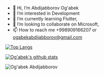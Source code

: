 - 👋 Hi, I’m Abdijabborov Og'abek
- 👀 I’m interested in Development
- 🌱 I’m currently learning Flutter,
- 💞️ I’m looking to collaborate on Microsoft,
- 📫 How to reach me +998909166207 or ogabekabdijabborov@gmail.com


[website]: https://github.com/ogabek6207
[![Top Langs](https://github-readme-stats.vercel.app/api/top-langs/?username=ogabek6207&layout=compact&theme=radical&title_color=0366d6)](https://github.com/anuraghazra/github-readme-stats)


[![Og'abek's github stats](https://github-readme-stats.vercel.app/api?username=ogabek6207&count_private=true&include_all_commits&show_icons=true&theme=radical&title_color=0366d6)](https://github.com/anuraghazra/github-readme-stats)

<p align="left"> <img src="https://komarev.com/ghpvc/?username=ogabek6207&color=brightgreen" alt="Og'abek Abdijabborov"/> </p>

<!---
ogabek6207/ogabek6207 is a ✨ special ✨ repository because its `README.md` (this file) appears on your GitHub profile.
You can click the Preview link to take a look at your changes.
--->
